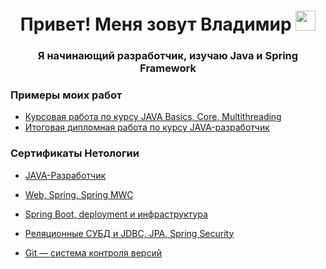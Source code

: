 <h1 align="center">Привет! Меня зовут Владимир</a> 
<img src="https://github.com/blackcater/blackcater/raw/main/images/Hi.gif" height="32"/></h1>
<h3 align="center">Я начинающий разработчик, изучаю Java и Spring Framework</h3>

### Примеры моих работ
- [Курсовая работа по курсу JAVA Basics, Core, Multithreading](https://github.com/Shinjitsu0/ChatProject)
- [Итоговая дипломная работа по курсу JAVA-разработчик](https://github.com/Shinjitsu0/cloudstorage)


### Сертификаты Нетологии

- [JAVA-Разработчик](https://github.com/Shinjitsu0/Shinjitsu0/blob/main/certificate.pdf)

- [Web, Spring, Spring MWC](https://github.com/Shinjitsu0/Shinjitsu0/blob/main/Web%2C%20Spring%20MWC.pdf)

- [Spring Boot, deployment и инфраструктура](https://github.com/Shinjitsu0/Shinjitsu0/blob/main/Spring%20Boot.pdf)

- [Реляционные СУБД и JDBC, JPA, Spring Security](https://github.com/Shinjitsu0/Shinjitsu0/blob/main/Security.pdf)

- [Git — система контроля версий](https://github.com/Shinjitsu0/Shinjitsu0/blob/main/GIT.pdf)
